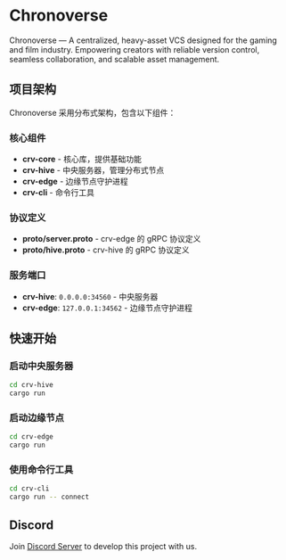 # Chronoverse
Chronoverse — A centralized, heavy-asset VCS designed for the gaming and film industry. Empowering creators with reliable version control, seamless collaboration, and scalable asset management.

## 项目架构

Chronoverse 采用分布式架构，包含以下组件：

### 核心组件

- **crv-core** - 核心库，提供基础功能
- **crv-hive** - 中央服务器，管理分布式节点
- **crv-edge** - 边缘节点守护进程
- **crv-cli** - 命令行工具

### 协议定义

- **proto/server.proto** - crv-edge 的 gRPC 协议定义
- **proto/hive.proto** - crv-hive 的 gRPC 协议定义

### 服务端口

- **crv-hive**: `0.0.0.0:34560` - 中央服务器
- **crv-edge**: `127.0.0.1:34562` - 边缘节点守护进程

## 快速开始

### 启动中央服务器

```bash
cd crv-hive
cargo run
```

### 启动边缘节点

```bash
cd crv-edge
cargo run
```

### 使用命令行工具

```bash
cd crv-cli
cargo run -- connect
```

## Discord
Join [Discord Server](https://discord.gg/yfC9TtMc) to develop this project with us.
